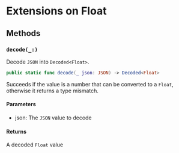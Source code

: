 # Extensions on Float

## Methods

### `decode(_:)`

Decode `JSON` into `Decoded<Float>`.

``` swift
public static func decode(_ json: JSON) -> Decoded<Float> 
```

Succeeds if the value is a number that can be converted to a `Float`,
otherwise it returns a type mismatch.

#### Parameters

  - json: The `JSON` value to decode

#### Returns

A decoded `Float` value
